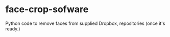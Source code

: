 # face-crop-sofware
Python code to remove faces from supplied Dropbox, repositories (once it's ready.)
